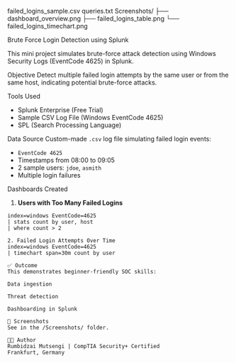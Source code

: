 failed_logins_sample.csv
queries.txt
Screenshots/
├── dashboard_overview.png
├── failed_logins_table.png
└── failed_logins_timechart.png


Brute Force Login Detection using Splunk

This mini project simulates brute-force attack detection using Windows Security Logs (EventCode 4625) in Splunk.

 Objective
Detect multiple failed login attempts by the same user or from the same host, indicating potential brute-force attacks.

Tools Used
- Splunk Enterprise (Free Trial)
- Sample CSV Log File (Windows EventCode 4625)
- SPL (Search Processing Language)

Data Source
Custom-made `.csv` log file simulating failed login events:
- `EventCode 4625`
- Timestamps from 08:00 to 09:05
- 2 sample users: `jdoe`, `asmith`
- Multiple login failures

Dashboards Created
1. **Users with Too Many Failed Logins**
```spl
index=windows EventCode=4625
| stats count by user, host
| where count > 2

2. Failed Login Attempts Over Time
index=windows EventCode=4625
| timechart span=30m count by user

✅ Outcome
This demonstrates beginner-friendly SOC skills:

Data ingestion

Threat detection

Dashboarding in Splunk

📸 Screenshots
See in the /Screenshots/ folder.

👩‍💻 Author
Rumbidzai Mutsengi | CompTIA Security+ Certified
Frankfurt, Germany
